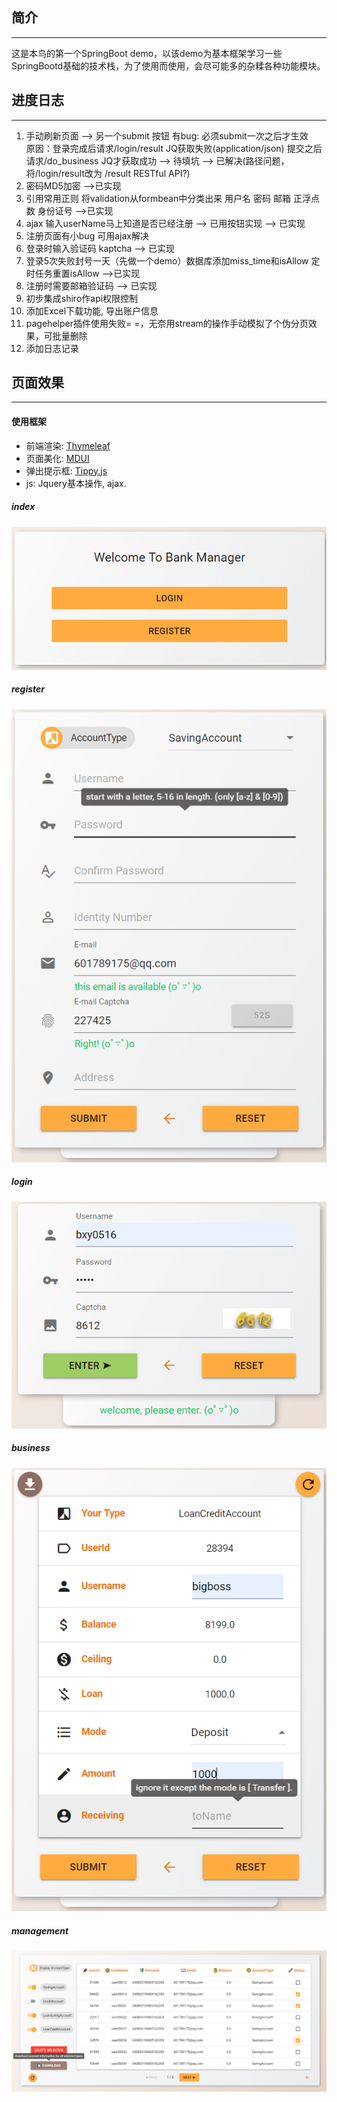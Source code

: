 ## 简介
---
这是本鸟的第一个SpringBoot demo，以该demo为基本框架学习一些SpringBootd基础的技术栈，为了使用而使用，会尽可能多的杂糅各种功能模块。

## 进度日志
---
1. 手动刷新页面   --> 另一个submit 按钮   有bug: 必须submit一次之后才生效  
原因：登录完成后请求/login/result  JQ获取失败(application/json)  提交之后请求/do_business JQ才获取成功
    -->  待填坑 --> 已解决(路径问题，将/login/result改为 /result   RESTful API?)
2. 密码MD5加密   -->已实现
3. 引用常用正则     将validation从formbean中分类出来  用户名  密码  邮箱 正浮点数  身份证号  -->已实现
4. ajax 输入userName马上知道是否已经注册   -->  已用按钮实现  --> 已实现
5. 注册页面有小bug  可用ajax解决 
6. 登录时输入验证码 kaptcha  --> 已实现
7. 登录5次失败封号一天（先做一个demo）数据库添加miss_time和isAllow  定时任务重置isAllow  -->已实现
8. 注册时需要邮箱验证码 --> 已实现
9. 初步集成shiro作api权限控制
10. 添加Excel下载功能, 导出账户信息
11. pagehelper插件使用失败= =，无奈用stream的操作手动模拟了个伪分页效果，可批量删除
12. 添加日志记录

## 页面效果
---
#### 使用框架
- 前端渲染: [Thymeleaf](https://www.jianshu.com/p/f79a98173677 "Thymeleaf")
- 页面美化: [MDUI](https://www.mdui.org/docs/ "MDUI")
- 弹出提示框: [Tippy.js](https://atomiks.github.io/tippyjs/ "Tippy.js")
- js: Jquery基本操作, ajax.

##### index
![index](页面截图/index.png 'index')
##### register
![register](页面截图/register.png 'register')
##### login
![login](页面截图/login.png 'login')
##### business
![business](页面截图/business.png 'business')
##### management
![management](页面截图/management.png 'management')

